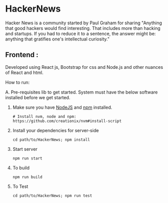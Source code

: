 # HackerNews
Hacker News is a community started by Paul Graham for sharing &quot;Anything that good
hackers would find interesting. That includes more than hacking and startups. If you
had to reduce it to a sentence, the answer might be: anything that gratifies one&#39;s
intellectual curiosity.&quot;


## Frontend : 
   Developed using React js, Bootstrap for css and Node.js and other nuances of React and html. 
  
   How to run:

A. Pre-requisites lib to get started. System must have the below software installed before we get started.


1. Make sure you have [NodeJS](https://nodejs.org/) and [npm](https://www.npmjs.com/) installed.
    ```
    # Install nvm, node and npm:
    https://github.com/creationix/nvm#install-script
    ```
2. Install your dependencies for server-side 

    ```
    cd path/to/HackerNews; npm install
    ```
3. Start server

    ```
    npm run start
    ```
4. To build

    ```
    npm run build
    ```
 4. To Test  
    ```
    cd path/to/HackerNews; npm run test
    ```

